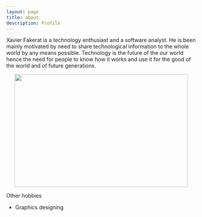 ```yaml
---
layout: page
title: about
description: Profile
---
```


Xavier Fakerat is a technology enthusiast and a software analyst. He is been mainly motivated by need to share technological information to the whole world by any means possible. Technology is the future of the our world hence the need for people to know how it works and use it for the good of the world and of future generations.

<p align="center">
<img width="460" height="300" src="https://i.stack.imgur.com/d3NTs.png/460/300">
</p>

Other hobbies

- Graphics designing
